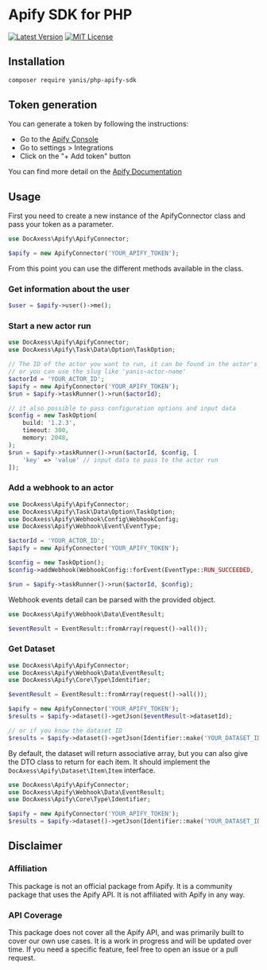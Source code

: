# Apify SDK for PHP

[![Latest Version](http://img.shields.io/packagist/v/astrotomic/laravel-imgix.svg?label=Release&style=for-the-badge)](https://packagist.org/packages/astrotomic/laravel-imgix)
[![MIT License](https://img.shields.io/github/license/Astrotomic/laravel-imgix.svg?label=License&color=blue&style=for-the-badge)](https://github.com/Astrotomic/laravel-imgix/blob/master/LICENSE)

## Installation

```bash
composer require yanis/php-apify-sdk
```

## Token generation

You can generate a token by following the instructions: 
 - Go to the [Apify Console](https://console.apify.com/)
 - Go to settings > Integrations
 - Click on the "+ Add token" button

You can find more detail on the [Apify Documentation](https://docs.apify.com/platform/integrations/api#api-token)

## Usage

First you need to create a new instance of the ApifyConnector class and pass your token as a parameter.
```php
use DocAxess\Apify\ApifyConnector;

$apify = new ApifyConnector('YOUR_APIFY_TOKEN');
```

From this point you can use the different methods available in the class.

### Get information about the user
```php
$user = $apify->user()->me(); 
```

### Start a new actor run
```php
use DocAxess\Apify\ApifyConnector;
use DocAxess\Apify\Task\Data\Option\TaskOption;

// The ID of the actor you want to run, it can be found in the actor's URL
// or you can use the slug like 'yanis~actor-name'
$actorId = 'YOUR_ACTOR_ID'; 
$apify = new ApifyConnector('YOUR_APIFY_TOKEN');
$run = $apify->taskRunner()->run($actorId);

// it also possible to pass configuration options and input data
$config = new TaskOption(
    build: '1.2.3', 
    timeout: 300, 
    memory: 2048, 
);
$run = $apify->taskRunner()->run($actorId, $config, [
    'key' => 'value' // input data to pass to the actor run
]);
```

### Add a webhook to an actor
```php
use DocAxess\Apify\ApifyConnector;
use DocAxess\Apify\Task\Data\Option\TaskOption;
use DocAxess\Apify\Webhook\Config\WebhookConfig;
use DocAxess\Apify\Webhook\Event\EventType;

$actorId = 'YOUR_ACTOR_ID'; 
$apify = new ApifyConnector('YOUR_APIFY_TOKEN');

$config = new TaskOption();
$config->addWebhook(WebhookConfig::forEvent(EventType::RUN_SUCCEEDED, 'https://your-webhook-url.com'));

$run = $apify->taskRunner()->run($actorId, $config);
```

Webhook events detail can be parsed with the provided object.

```php
use DocAxess\Apify\Webhook\Data\EventResult;

$eventResult = EventResult::fromArray(request()->all());
```

### Get Dataset
```php
use DocAxess\Apify\ApifyConnector;
use DocAxess\Apify\Webhook\Data\EventResult;
use DocAxess\Apify\Core\Type\Identifier;

$eventResult = EventResult::fromArray(request()->all());

$apify = new ApifyConnector('YOUR_APIFY_TOKEN');
$results = $apify->dataset()->getJson($eventResult->datasetId);

// or if you know the dataset ID
$results = $apify->dataset()->getJson(Identifier::make('YOUR_DATASET_ID'));
```

By default, the dataset will return associative array, but you can also give the DTO class to return for each item.
It should implement the `DocAxess\Apify\Dataset\Item\Item` interface.
```php
use DocAxess\Apify\ApifyConnector;
use DocAxess\Apify\Webhook\Data\EventResult;
use DocAxess\Apify\Core\Type\Identifier;

$apify = new ApifyConnector('YOUR_APIFY_TOKEN');
$results = $apify->dataset()->getJson(Identifier::make('YOUR_DATASET_ID'), YourDtoForItem::class);
```

## Disclaimer

### Affiliation
This package is not an official package from Apify. It is a community package that uses the Apify API. It is not affiliated with Apify in any way.

### API Coverage
This package does not cover all the Apify API, and was primarily built to cover our own use cases.
It is a work in progress and will be updated over time. 
If you need a specific feature, feel free to open an issue or a pull request.

